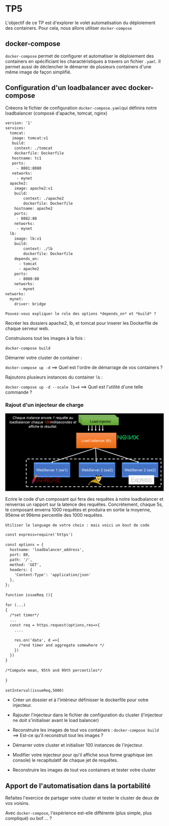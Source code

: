# TP5

L'objectif de ce TP est d'explorer le volet automatisation du déploiement des containers. 
Pour cela, nous allons utiliser `docker-compose` 

## docker-compose

`docker-compose` permet de configurer et automatiser le déploiement des containers en spécificiant les charactéristiques à travers un fichier `.yaml`. 
Il permet aussi de déclencher le démarrer de plusieurs containers d'une même image de façon simplifié. 

## Configuration d'un loadbalancer avec docker-compose

Créeons le fichier de configuration `docker-compose.yaml`qui définira notre loadbalancer (composé d'apache, tomcat, nginx)

```
version: '1'
services:
  tomcat:
   image: tomcat:v1
   build:
    context: ./tomcat
    dockerfile: Dockerfile
   hostname: tc1
   ports:
     - 8081:8080
   networks:
     - mynet 
  apache2:
    image: apache2:v1
    build:
        context: ./apache2
        dockerfile: Dockerfile 
    hostname: apache2
    ports:
     - 8082:80
    networks:
     - mynet 
  lb:
    image: lb:v1
    build:
        context: ./lb
        dockerfile: Dockerfile 
    depends_on:
      - tomcat
      - apache2
    ports:
      - 8080:80
    networks:
      - mynet
networks:
  mynet:
    driver: bridge 
```


`Pouvez-vous expliquer le role des options *depends_on* et *build* ?`

Recréer les dossiers apache2, lb, et tomcat pour inserer les Dockerfile de chaque serveur web.

Construisons tout les images à la fois : 

`docker-compose build` 

Démarrer votre cluster de container : 

`docker-compose up -d` ==> Quel est l'ordre de démarrage de vos containers ?

Rajoutons plusieurs instances du container `lb` : 

`docker-compose up -d --scale lb=4` ==> Quel est l'utilité d'une telle commande ?

### Rajout d'un injecteur de charge 

![Injecteur de charges](injector.PNG)


Ecrire le code d'un composant qui fera des requêtes à notre loadbalancer et renverras un rapport sur la latence des requêtes. 
Concrètement, chaque 5s, le composant enverra 1000 requêtes et produira en sortie la moyenne, 95ème et 99ème percentile des 1000 requêtes. 

`Utiliser le language de votre choix : mais voici un bout de code`

```
const express=require('https')

const options = {
  hostname: 'loadbalancer_address',
  port: 80,
  path: '/',
  method: 'GET',
  headers: {
    'Content-Type': 'application/json'
  },
};

function issueReq (){
  
for (...)
{
  /*set timer*/
  ...
  const req = https.request(options,res=>{
    ....

    res.on('data', d =>{
      /*end timer and aggregate somewhere */
    })
  })
}

/*Compute mean, 95th and 99th percentiles*/

}

setInterval(issueReq,5000)

```



- Créer un dossier et à l'intérieur définisser le dockerfile pour votre injecteur. 

- Rajouter l'injecteur dans le fichier de configuration du cluster (l'injecteur ne doit s'initialiser avant le load balancer)

- Reconstruire les images de tout vos containers : `docker-compose build` ==> Est-ce qu'il reconstruit tout les images ?

- Démarrer votre cluster et initialiser 100 instances de l'injecteur. 

- Modifier votre injecteur pour qu'il affiche sous forme graphique (en console) le recapitulatif de chaque jet de requêtes.

- Reconstruire les images de tout vos containers et tester votre cluster 


## Apport de l'automatisation dans la portabilité 

Refaites l'exercice de partager votre cluster et tester le cluster de deux de vos voisins. 

Avec `docker-compose`, l'expérience est-elle différente (plus simple, plus compliqué) ou bof ... ?






